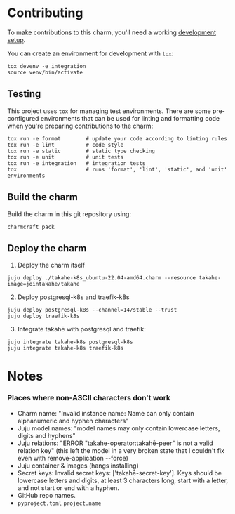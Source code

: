 # Contributing

To make contributions to this charm, you'll need a working [development setup](https://juju.is/docs/sdk/dev-setup).

You can create an environment for development with `tox`:

```shell
tox devenv -e integration
source venv/bin/activate
```

## Testing

This project uses `tox` for managing test environments. There are some pre-configured environments
that can be used for linting and formatting code when you're preparing contributions to the charm:

```shell
tox run -e format        # update your code according to linting rules
tox run -e lint          # code style
tox run -e static        # static type checking
tox run -e unit          # unit tests
tox run -e integration   # integration tests
tox                      # runs 'format', 'lint', 'static', and 'unit' environments
```

## Build the charm

Build the charm in this git repository using:

```shell
charmcraft pack
```

## Deploy the charm

1. Deploy the charm itself

```shell
juju deploy ./takahe-k8s_ubuntu-22.04-amd64.charm --resource takahe-image=jointakahe/takahe
```

2. Deploy postgresql-k8s and traefik-k8s

```shell
juju deploy postgresql-k8s --channel=14/stable --trust
juju deploy traefik-k8s
```

3. Integrate takahē with postgresql and traefik:

```shell
juju integrate takahe-k8s postgresql-k8s
juju integrate takahe-k8s traefik-k8s
```

# Notes

### Places where non-ASCII characters don't work

* Charm name: "Invalid instance name: Name can only contain alphanumeric and hyphen characters"
* Juju model names: "model names may only contain lowercase letters, digits and hyphens"
* Juju relations: "ERROR "takahe-operator:takahē-peer" is not a valid relation key" (this left the model in a very broken state that I couldn't fix even with remove-application --force)
* Juju container & images (hangs installing)
* Secret keys: Invalid secret keys: ['takahē-secret-key']. Keys should be lowercase letters and digits, at least 3 characters long, start with a letter, and not start or end with a hyphen.
* GitHub repo names.
* `pyproject.toml` `project.name`

<!-- You may want to include any contribution/style guidelines in this document>
